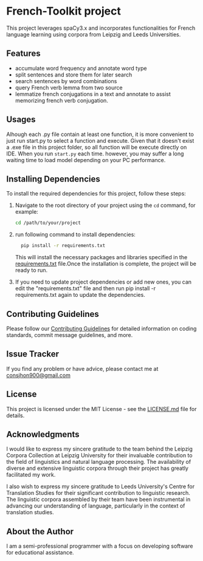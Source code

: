 # French-Toolkit project
This project leverages spaCy3.x and incorporates functionalities for French language learning using corpora from Leipzig and Leeds Universities. 

## Features
- accumulate word frequency and annotate word type
- split sentences and store them for later search
- search sentences by word combinations
- query French verb lemma from two source
- lemmatize french conjugations in a text and annotate to assist memorizing french verb conjugation.

## Usages

Alhough each .py file contain at least one function, it is more convenient to just run start.py to select a function and execute. Given that it doesn't exist a .exe file in this project folder, so all function will be execute directly on IDE. When you run `start.py` each time. however, you may suffer a long waiting time to load model depending on your PC performance.

## Installing Dependencies

To install the required dependencies for this project, follow these steps:

1. Navigate to the root directory of your project using the `cd` command, for example:

   ```bash
   cd /path/to/your/project
   ```
2. run following command to install dependencies:

    ```bash
      pip install -r requirements.txt
    ```
    This will install the necessary packages and libraries specified in the [requirements.txt](requirements.txt) file.Once the installation is complete, the project will be ready to run.

3. If you need to update project dependencies or add new ones, you can edit the "requirements.txt" file and then run pip install -r requirements.txt again to update the dependencies.

## Contributing Guidelines
Please follow our [Contributing Guidelines](CONTRIBUTING.md) for detailed information on coding standards, commit message guidelines, and more.

## Issue Tracker
If you find any problem or have advice, please contact me at <consjhon900@gmail.com>

## License
This project is licensed under the MIT License - see the [LICENSE.md](LICENSE.md) file for details.

## Acknowledgments
I would like to express my sincere gratitude to the team behind the Leipzig Corpora Collection at Leipzig University for their invaluable contribution to the field of linguistics and natural language processing. The availability of diverse and extensive linguistic corpora through their project has greatly facilitated my work.

I also wish to express my sincere gratitude to Leeds University's Centre for Translation Studies for their significant contribution to linguistic research. The linguistic corpora assembled by their team have been instrumental in advancing our understanding of language, particularly in the context of translation studies.

## About the Author
I am a semi-professional programmer with a focus on developing software for educational assistance.
